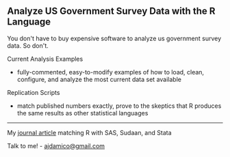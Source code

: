 Analyze US Government Survey Data with the R Language
---------

You don't have to buy expensive software to analyze us government survey data.  So don't.

Current Analysis Examples

* fully-commented, easy-to-modify examples of how to load, clean, configure, and analyze the most current data set available

Replication Scripts

* match published numbers exactly, prove to the skeptics that R produces the same results as other statistical languages

------

My [journal article](http://journal.r-project.org/archive/2009-2/RJournal_2009-2_Damico.pdf) matching R with SAS, Sudaan, and Stata

Talk to me! - [ajdamico@gmail.com](mailto:ajdamico@gmail.com)